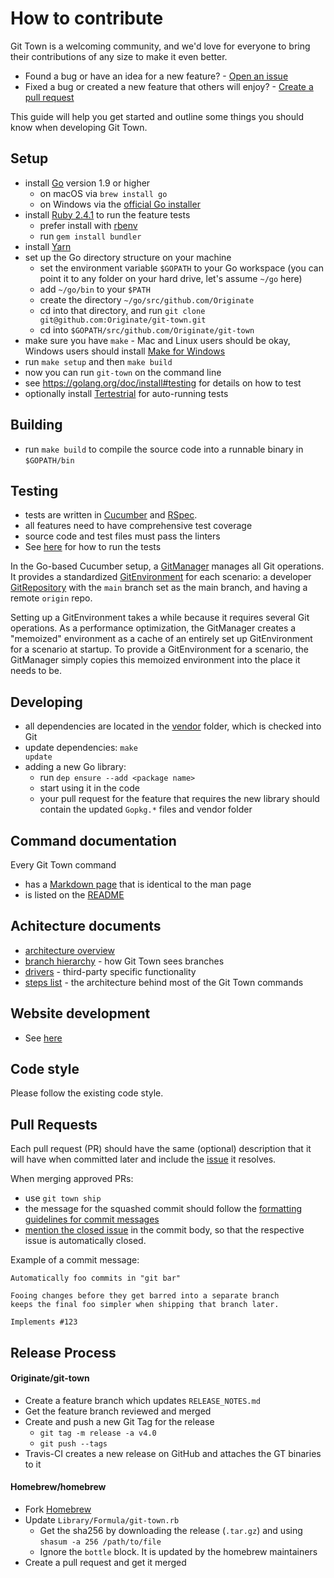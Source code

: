 # How to contribute

Git Town is a welcoming community,
and we'd love for everyone to bring
their contributions of any size to make it even better.

- Found a bug or have an idea for a new feature? - [Open an issue](https://github.com/Originate/git-town/issues/new)
- Fixed a bug or created a new feature that others will enjoy? - [Create a pull request](https://help.github.com/articles/using-pull-requests/)

This guide will help you get started and outline some things you should know when developing Git Town.

## Setup

- install [Go](https://golang.org) version 1.9 or higher
  - on macOS via `brew install go`
  - on Windows via the [official Go installer](https://golang.org/dl)
- install [Ruby 2.4.1](https://www.ruby-lang.org/en/documentation/installation) to run the feature tests
  - prefer install with [rbenv](https://github.com/sstephenson/rbenv)
  - run `gem install bundler`
- install [Yarn](https://yarnpkg.com/)
- set up the Go directory structure on your machine
  - set the environment variable `$GOPATH` to your Go workspace
    (you can point it to any folder on your hard drive, let's assume `~/go` here)
  - add `~/go/bin` to your `$PATH`
  - create the directory `~/go/src/github.com/Originate`
  - cd into that directory, and run `git clone git@github.com:Originate/git-town.git`
  - cd into `$GOPATH/src/github.com/Originate/git-town`
- make sure you have `make` - Mac and Linux users should be okay,
  Windows users should install
  [Make for Windows](http://gnuwin32.sourceforge.net/packages/make.htm)
- run <code textrun="verify-make-command">make setup</code> and then <code textrun="verify-make-command">make build</code>
- now you can run `git-town` on the command line
- see https://golang.org/doc/install#testing for details on how to test
- optionally install [Tertestrial](https://github.com/Originate/tertestrial-server)
  for auto-running tests

## Building

- run <code textrun="verify-make-command">make build</code> to compile the source code into a runnable binary in `$GOPATH/bin`

## Testing

- tests are written in [Cucumber](https://cucumber.io) and [RSpec](https://rspec.info).
- all features need to have comprehensive test coverage
- source code and test files must pass the linters
- See [here](./documentation/development/testing.md) for how to run the tests

In the Go-based Cucumber setup,
a [GitManager](test/git_manager.go) manages all Git operations.
It provides a standardized [GitEnvironment](test/git_environment.go) for each scenario:
a developer [GitRepository](test/git_repository.go) with the `main` branch set as the main branch, and having a remote `origin` repo.

Setting up a GitEnvironment takes a while because it requires several Git operations.
As a performance optimization, the GitManager creates a "memoized" environment as a cache of an entirely set up GitEnvironment for a scenario at startup.
To provide a GitEnvironment for a scenario, the GitManager simply copies this memoized environment into the place it needs to be.

## Developing

- all dependencies are located in the [vendor](vendor) folder,
  which is checked into Git
- update dependencies: <code textrun="verify-make-command">make update</code>
- adding a new Go library:
  - run `dep ensure --add <package name>`
  - start using it in the code
  - your pull request for the feature that requires the new library
    should contain the updated `Gopkg.*` files and vendor folder

## Command documentation

Every Git Town command

- has a [Markdown page](./documentation/commands) that is identical to the man page
- is listed on the [README](./README.md)

## Achitecture documents

- [architecture overview](./documentation/development/architecture.md)
- [branch hierarchy](./documentation/development/branch_hierarchy.md) - how Git Town sees branches
- [drivers](./documentation/development/drivers.md) - third-party specific functionality
- [steps list](./documentation/development/steps_list.md) - the architecture behind most of the Git Town commands

## Website development

- See [here](./documentation/development/website.md)

## Code style

Please follow the existing code style.

## Pull Requests

Each pull request (PR) should have the same (optional) description that it will
have when committed later and include the
[issue](https://github.com/Originate/git-town/issues) it resolves.

When merging approved PRs:

- use `git town ship`
- the message for the squashed commit should follow the
  [formatting guidelines for commit messages](http://tbaggery.com/2008/04/19/a-note-about-git-commit-messages.html)
- [mention the closed issue](https://help.github.com/articles/closing-issues-via-commit-messages)
  in the commit body, so that the respective issue is automatically closed.

Example of a commit message:

```
Automatically foo commits in "git bar"

Fooing changes before they get barred into a separate branch
keeps the final foo simpler when shipping that branch later.

Implements #123
```

## Release Process

#### Originate/git-town

- Create a feature branch which updates `RELEASE_NOTES.md`
- Get the feature branch reviewed and merged
- Create and push a new Git Tag for the release
  - `git tag -m release -a v4.0`
  - `git push --tags`
- Travis-CI creates a new release on GitHub and attaches the GT binaries to it

#### Homebrew/homebrew

- Fork [Homebrew](https://github.com/Homebrew/homebrew)
- Update `Library/Formula/git-town.rb`
  - Get the sha256 by downloading the release (`.tar.gz`) and using `shasum -a 256 /path/to/file`
  - Ignore the `bottle` block. It is updated by the homebrew maintainers
- Create a pull request and get it merged
